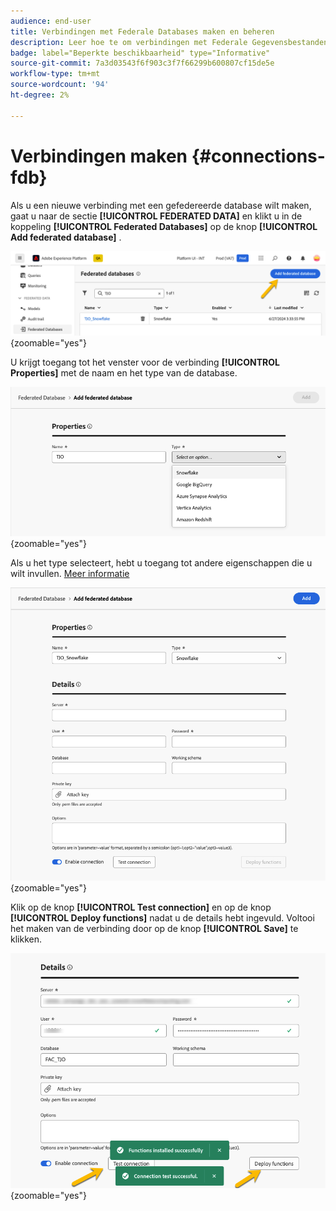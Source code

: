 ```yaml
---
audience: end-user
title: Verbindingen met Federale Databases maken en beheren
description: Leer hoe te om verbindingen met Federale Gegevensbestanden tot stand te brengen en te beheren
badge: label="Beperkte beschikbaarheid" type="Informative"
source-git-commit: 7a3d03543f6f903c3f7f66299b600807cf15de5e
workflow-type: tm+mt
source-wordcount: '94'
ht-degree: 2%

---
```


# Verbindingen maken {#connections-fdb}

Als u een nieuwe verbinding met een gefedereerde database wilt maken, gaat u naar de sectie **[!UICONTROL FEDERATED DATA]** en klikt u in de koppeling **[!UICONTROL Federated Databases]** op de knop **[!UICONTROL Add federated database]** .

![](assets/connections_list.png){zoomable="yes"}

U krijgt toegang tot het venster voor de verbinding **[!UICONTROL Properties]** met de naam en het type van de database.

![](assets/connections_name.png){zoomable="yes"}

Als u het type selecteert, hebt u toegang tot andere eigenschappen die u wilt invullen. [Meer informatie](federated-db.md)

![](assets/connections_details.png){zoomable="yes"}

Klik op de knop **[!UICONTROL Test connection]** en op de knop **[!UICONTROL Deploy functions]** nadat u de details hebt ingevuld.
Voltooi het maken van de verbinding door op de knop **[!UICONTROL Save]** te klikken.

![](assets/connections_testdeploy.png){zoomable="yes"}

